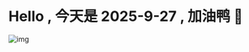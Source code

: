 
# Hello , 今天是 2025-9-27 , 加油鸭 🤭

![img](https://v1.jinrishici.com/all.svg?font-size=18&spacing=4)

